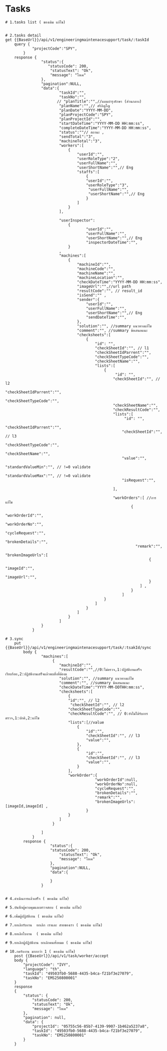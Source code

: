 # Tasks

    # 1.tasks list ( ของเดิม แก้ไข)
    

    # 2.tasks detail
    get {{BaseUrl}}/api/v1/engineeringmaintenacesupport/task/:taskId
        query {
                "projectCode":"SPY",
            }
        response {
                    "status":{
                       "statusCode": 200,
                        "statusText": "Ok",
                        "message": "โอเค" 
                    },
                    "pagination":NULL,
                    "data":{
                            "taskId":"",
                            "taskNo":"",
                           // "planTitle":"",//แผนบำรุงรักษา (ส่วนกลาง)
                            "planName":"",// สริภิญโญ
                            "planDate":"YYYY-MM-DD",
                            "planProjectCode":"SPY",
                            "planProjectId":"",
                            "startDateTime":"YYYY-MM-DD HH:mm:ss",
                            "completeDateTime":"YYYY-MM-DD HH:mm:ss",
                            "status":""// สถานะ ,
                            "sendTotal":"3",
                            "machineTotal":"3",
                            "workers":[
                                {
                                    "userId":"",
                                    "userRoleType":"2",
                                    "userFullName":"",
                                    "userShortName":"",// Eng
                                    "staffs":[
                                        {
                                        "userId":"",
                                        "userRoleType":"3",
                                         "userFullName":"",
                                         "userShortName":"",// Eng
                                        }
                                    ]
                                }
                            ],
                            
                            "userInspector":
                                {
                                        "userId":"",
                                        "userFullName":"",
                                        "userShortName":"",// Eng
                                        "inspectorDateTime":"",
                                }
                            ,
                            "machines":[
                                {
                                    "machineId":"",
                                    "machineCode":"",
                                    "machineName":"",
                                    "machineLocation":"",
                                    "checkDateTime":"YYYY-MM-DD HH:mm:ss",
                                    "imageUrl":"",//url path
                                    "resultCode":"", // result_id
                                    "isSend":"" ,
                                    "sender":{
                                        "userId":"",
                                        "userFullName":"",
                                        "userShortName":"",// Eng
                                        "sendDateTime":"",
                                    },
                                    "solution":"", //summary แนวทางแก้ไข
                                    "comment":"", //summary ข้อเสนอแนะ
                                    "checksheets":[
                                        {
                                            "id": "",
                                            "checkSheetId":"", // l1
                                            "checkSheetIdParrent":"",
                                            "checkSheetTypeCode":"",
                                            "checkSheetName":"",
                                            "lists":[
                                                {
                                                     "id": "",
                                                    "checkSheetId":"", // l2
                                                    "checkSheetIdParrent":"",
                                                    "checkSheetTypeCode":"",
                                                    "checkSheetName":"",
                                                    "checkResultCode":"",
                                                    "lists":[
                                                         "id": "",
                                                        "checkSheetIdParrent":"",
                                                        "checkSheetId":"", // l3
                                                        "checkSheetTypeCode":"",
                                                        "checkSheetName":"",
                                                        "value":"",
                                                        "standardValueMin":"", // !=0 validate
                                                        "standardValueMax":"", // !=0 validate
                                                        "isRequest":"",
                                                        
                                                    ],
                                                    
                                                    "workOrders":[ //การแก้ไข
                                                            {
                                                              "workOrderId":"",
                                                              "workOrderNo":"",
                                                              "cycleRequest":"",  
                                                              "brokenDetails":"",  
                                                              "remark":"", 
                                                              "brokenImageUrls":[
                                                                    {
                                                                        "imageId":"",
                                                                        "imageUrl":"",
                                                                    }
                                                                ] ,
                                                            }
                                                        ]
                                                }
                                            ]
                                        }
                                    ]
                                }
                            ]
                    }
                }

    # 3.sync
        put {{BaseUrl}}/api/v1/engineeringmaintenacesupport/task/:tsakId/sync
            body {
                    "machines":[
                         {
                            "machineId":"",
                            "resultCode":"",//0:ไม่ตรวจ,1:ปฏิบัติงานเสร็จเรียบร้อย,2:ปฏิบัติงานเสร็จแล้วพบสิ่งที่ต้องแ
                            "solution":"", //summary แนวทางแก้ไข
                            "comment":"", //summary ข้อเสนอแนะ
                            "checkDateTime":"YYYY-MM-DDTHH:mm:ss",
                            "checksheets":[
                                {
                                "id":"", // l2
                                 "checkSheetId":"", // l2
                                "checkSheetTypeCode":"",
                                "checkResultCode":"", // 0:ยังไม่ได้รับการตรวจ,1:ปกติ,2:แก้ไข
                                "lists":[//value
                                    {
                                        "id":"",
                                        "checkSheetId":"", // l3
                                        "value":"",
                                    },
                                    {
                                        "id":"",
                                        "checkSheetId":"", // l3
                                        "value":"",
                                    }
                                ],
                                "workOrder":{
                                            "workOrderId":null,
                                            "workOrderNo":null,
                                            "cycleRequest":"",  
                                            "brokenDetails":"",  
                                            "remark":"", 
                                            "brokenImageUrls":[imageId,imageId] ,
                                        }
                                }
                            ]
                         }

                    ]
                }
            response {
                        "status":{
                        "statusCode": 200,
                            "statusText": "Ok",
                            "message": "โอเค" 
                        },
                        "pagination":NULL,
                        "data":{

                        }
                    }


    # 4.ดำเนินการแล้วเสร็จ ( ของเดิม แก้ไข)
        
    # 5.บันทึกผู้ควบคุมและตรวจสอบ ( ของเดิม แก้ไข)
    
    # 6.เพิ่มผู้ปฏิบัติงาน ( ของเดิม แก้ไข)  
        
    # 7.ยกเลิกรับงาน  ยกเลิก เราและ สายของเรา ( ของเดิม แก้ไข)
      
    # 8.ยกเลิกใบงาน  ( ของเดิม แก้ไข) 
        
    # 9.ยกเลิกผู้ปฏิบัติงาน ยกเลิกคนทั้งหมด ( ของเดิม แก้ไข) 

    # 10.กดรับงาน มากกว่า 1 ( ของเดิม แก้ไข) 
        post {{BaseUrl}}/api/v1/task/worker/accept
        body {
            "projectCode": "IVY",
            "language": "th",
            "taskId": "49503fb0-5688-4435-b4ca-f21bf3e27079",
            "taskNo": "EMS250800001"
        }
        response 
        {
            "status": {
                "statusCode": 200,
                "statusText": "Ok",
                "message": "โอเค"
            },
            "pagination": null,
            "data": {
                "projectId": "05755c56-85b7-4139-9907-1b462a5237a8",
                "taskId": "49503fb0-5688-4435-b4ca-f21bf3e27079",
                "taskNo": "EMS250800001"
            }
        }
  
       
